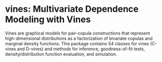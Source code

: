 # vines: Multivariate Dependence Modeling with Vines

Vines are graphical models for pair-copula constructions that represent high-dimensional distributions as a factorization of bivariate copulas and marginal density functions. This package contains S4 classes for vines (C-vines and D-vines) and methods for inference, goodness-of-fit tests, density/distribution function evaluation, and simulation.
